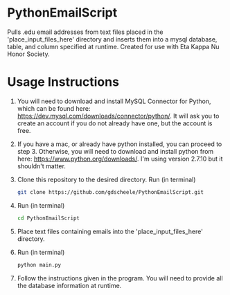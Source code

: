 # PythonEmailScript

Pulls .edu email addresses from text files placed in the 'place_input_files_here' directory and inserts them into a mysql database, table, and column specified at runtime. Created for use with Eta Kappa Nu Honor Society.

# Usage Instructions
1. You will need to download and install MySQL Connector for Python, which can be found here:
    https://dev.mysql.com/downloads/connector/python/. It will ask you to create an account if you do not already have one, but the account is free.

2. If you have a mac, or already have python installed, you can proceed to step 3. Otherwise, you will need to download and install python from here: https://www.python.org/downloads/. I'm using version 2.7.10 but it shouldn't matter.
    
3. Clone this repository to the desired directory. Run (in terminal)
    ```bash
    git clone https://github.com/gdscheele/PythonEmailScript.git
    ```
  
4. Run (in terminal)
      ```bash
      cd PythonEmailScript
      ```
5. Place text files containing emails into the 'place_input_files_here' directory.
6. Run (in terminal)
    ```bash
    python main.py
    ```
7. Follow the instructions given in the program. You will need to provide all the database information at runtime.
